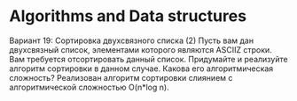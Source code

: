 # Algorithms and Data structures
Вариант 19: Сортировка двухсвязного списка (2)
Пусть вам дан двухсвязный список, элементами которого являются ASCII­Z строки. Вам требуется
отсортировать данный список.
Придумайте и реализуйте алгоритм сортировки в данном случае. Какова его алгоритмическая
сложность? Реализован алгоритм сортировки слиянием с алгоритмической сложностью O(n*log n).
